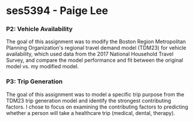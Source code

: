 # ses5394 - Paige Lee

### P2: Vehicle Availability

The goal of this assignment was to modify the Boston Region Metropolitan Planning Organization's regional travel demand model (TDM23) for vehicle availability, which used data from the 2017 National Household Travel Survey, and compare the model performance and fit between the original model vs. my modified model.

### P3: Trip Generation

The goal of this assignment was to model a specific trip purpose from the TDM23 trip generation model and identify the strongest contributing factors. I chose to focus on examining the contributing factors to predicting whether a person will take a healthcare trip (medical, dental, therapy). 